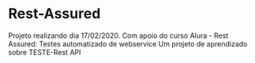 # Rest-Assured

Projeto realizando dia 17/02/2020.
Com apoio do curso Alura - Rest Assured: Testes automatizado de webservice
Um projeto de aprendizado sobre TESTE-Rest API